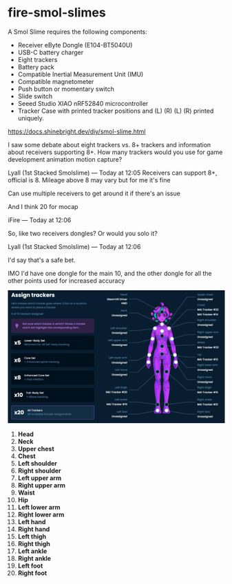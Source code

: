 # fire-smol-slimes

A Smol Slime requires the following components:

- Receiver eByte Dongle (E104-BT5040U)
- USB-C battery charger
- Eight trackers
- Battery pack
- Compatible Inertial Measurement Unit (IMU)
- Compatible magnetometer
- Push button or momentary switch
- Slide switch
- Seeed Studio XIAO nRF52840 microcontroller
- Tracker Case with printed tracker positions and (L) (R) (L) (R) printed uniquely.

https://docs.shinebright.dev/diy/smol-slime.html

I saw some debate about eight trackers vs. 8+ trackers and information about receivers supporting 8+. How many trackers would you use for game development animation motion capture?

Lyall (1st Stacked Smolslime) — Today at 12:05
Receivers can support 8+, official is 8. Mileage above 8 may vary but for me it's fine

Can use multiple receivers to get around it if there's an issue

And I think 20 for mocap

iFire — Today at 12:06

So, like two receivers dongles? Or would you solo it?

Lyall (1st Stacked Smolslime) — Today at 12:06

I'd say that's a safe bet.

IMO I'd have one dongle for the main 10, and the other dongle for all the other points used for increased accuracy

![slime_placements](slime_placements.png)

1. **Head**
2. **Neck**
3. **Upper chest**
4. **Chest**
5. **Left shoulder**
6. **Right shoulder**
7. **Left upper arm**
8. **Right upper arm**
9. **Waist**
10. **Hip**
11. **Left lower arm**
12. **Right lower arm**
13. **Left hand**
14. **Right hand**
15. **Left thigh**
16. **Right thigh**
17. **Left ankle**
18. **Right ankle**
19. **Left foot**
20. **Right foot**
